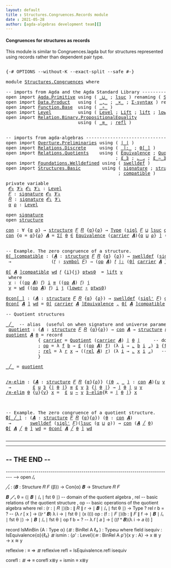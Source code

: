 ```yaml
---
layout: default
title : Structures.Congruences.Records module
date : 2021-05-28
author: [agda-algebras development team][]
---
```



#### Congruences for structures as records

This module is similar to Congruences.lagda but for structures represented using records rather than
dependent pair type.

<pre class="Agda">

<a id="315" class="Symbol">{-#</a> <a id="319" class="Keyword">OPTIONS</a> <a id="327" class="Pragma">--without-K</a> <a id="339" class="Pragma">--exact-split</a> <a id="353" class="Pragma">--safe</a> <a id="360" class="Symbol">#-}</a>

<a id="365" class="Keyword">module</a> <a id="372" href="Structures.Congruences.html" class="Module">Structures.Congruences</a> <a id="395" class="Keyword">where</a>

<a id="402" class="Comment">-- imports from Agda and the Agda Standard Library -------------------------------------------</a>
<a id="497" class="Keyword">open</a> <a id="502" class="Keyword">import</a> <a id="509" href="Agda.Primitive.html" class="Module">Agda.Primitive</a> <a id="524" class="Keyword">using</a> <a id="530" class="Symbol">(</a> <a id="532" href="Agda.Primitive.html#810" class="Primitive Operator">_⊔_</a> <a id="536" class="Symbol">;</a> <a id="538" href="Agda.Primitive.html#780" class="Primitive">lsuc</a> <a id="543" class="Symbol">)</a> <a id="545" class="Keyword">renaming</a> <a id="554" class="Symbol">(</a> <a id="556" href="Agda.Primitive.html#326" class="Primitive">Set</a>  <a id="561" class="Symbol">to</a> <a id="564" class="Primitive">Type</a> <a id="569" class="Symbol">)</a>
<a id="571" class="Keyword">open</a> <a id="576" class="Keyword">import</a> <a id="583" href="Data.Product.html" class="Module">Data.Product</a>   <a id="598" class="Keyword">using</a> <a id="604" class="Symbol">(</a> <a id="606" href="Agda.Builtin.Sigma.html#236" class="InductiveConstructor Operator">_,_</a> <a id="610" class="Symbol">;</a> <a id="612" href="Data.Product.html#1167" class="Function Operator">_×_</a> <a id="616" class="Symbol">;</a> <a id="618" href="Data.Product.html#916" class="Function">Σ-syntax</a> <a id="627" class="Symbol">)</a> <a id="629" class="Keyword">renaming</a> <a id="638" class="Symbol">(</a> <a id="640" href="Agda.Builtin.Sigma.html#252" class="Field">proj₁</a> <a id="646" class="Symbol">to</a> <a id="649" class="Field">fst</a> <a id="653" class="Symbol">)</a>
<a id="655" class="Keyword">open</a> <a id="660" class="Keyword">import</a> <a id="667" href="Function.Base.html" class="Module">Function.Base</a>  <a id="682" class="Keyword">using</a> <a id="688" class="Symbol">(</a> <a id="690" href="Function.Base.html#1031" class="Function Operator">_∘_</a> <a id="694" class="Symbol">)</a>
<a id="696" class="Keyword">open</a> <a id="701" class="Keyword">import</a> <a id="708" href="Level.html" class="Module">Level</a>          <a id="723" class="Keyword">using</a> <a id="729" class="Symbol">(</a> <a id="731" href="Agda.Primitive.html#597" class="Postulate">Level</a> <a id="737" class="Symbol">;</a> <a id="739" href="Level.html#400" class="Record">Lift</a> <a id="744" class="Symbol">;</a> <a id="746" href="Level.html#457" class="InductiveConstructor">lift</a> <a id="751" class="Symbol">;</a> <a id="753" href="Level.html#470" class="Field">lower</a> <a id="759" class="Symbol">)</a>
<a id="761" class="Keyword">open</a> <a id="766" class="Keyword">import</a> <a id="773" href="Relation.Binary.PropositionalEquality.html" class="Module">Relation.Binary.PropositionalEquality</a>
                           <a id="838" class="Keyword">using</a> <a id="844" class="Symbol">(</a> <a id="846" href="Agda.Builtin.Equality.html#151" class="Datatype Operator">_≡_</a> <a id="850" class="Symbol">;</a> <a id="852" href="Agda.Builtin.Equality.html#208" class="InductiveConstructor">refl</a> <a id="857" class="Symbol">)</a>


<a id="861" class="Comment">-- imports from agda-algebras --------------------------------------------------------------</a>
<a id="954" class="Keyword">open</a> <a id="959" class="Keyword">import</a> <a id="966" href="Overture.Preliminaries.html" class="Module">Overture.Preliminaries</a> <a id="989" class="Keyword">using</a> <a id="995" class="Symbol">(</a> <a id="997" href="Overture.Preliminaries.html#4155" class="Function Operator">∣_∣</a> <a id="1001" class="Symbol">)</a>
<a id="1003" class="Keyword">open</a> <a id="1008" class="Keyword">import</a> <a id="1015" href="Relations.Discrete.html" class="Module">Relations.Discrete</a>     <a id="1038" class="Keyword">using</a> <a id="1044" class="Symbol">(</a> <a id="1046" href="Relations.Discrete.html#6245" class="Function Operator">_|:_</a> <a id="1051" class="Symbol">;</a> <a id="1053" href="Relations.Discrete.html#3932" class="Function Operator">0[_]</a> <a id="1058" class="Symbol">)</a>
<a id="1060" class="Keyword">open</a> <a id="1065" class="Keyword">import</a> <a id="1072" href="Relations.Quotients.html" class="Module">Relations.Quotients</a>    <a id="1095" class="Keyword">using</a> <a id="1101" class="Symbol">(</a> <a id="1103" href="Relations.Quotients.html#1412" class="Function">Equivalence</a> <a id="1115" class="Symbol">;</a> <a id="1117" href="Relations.Quotients.html#4469" class="Function">Quotient</a> <a id="1126" class="Symbol">;</a> <a id="1128" href="Relations.Quotients.html#6519" class="Function Operator">0[_]Equivalence</a>
                                         <a id="1185" class="Symbol">;</a> <a id="1187" href="Relations.Quotients.html#4803" class="Function Operator">⟪_⟫</a> <a id="1191" class="Symbol">;</a> <a id="1193" href="Relations.Quotients.html#5017" class="Function Operator">⌞_⌟</a> <a id="1197" class="Symbol">;</a> <a id="1199" href="Relations.Quotients.html#6645" class="Function Operator">⟪_∼_⟫-elim</a> <a id="1210" class="Symbol">;</a> <a id="1212" href="Relations.Quotients.html#4594" class="Function Operator">_/_</a> <a id="1216" class="Symbol">)</a>
<a id="1218" class="Keyword">open</a> <a id="1223" class="Keyword">import</a> <a id="1230" href="Foundations.Welldefined.html" class="Module">Foundations.Welldefined</a> <a id="1254" class="Keyword">using</a> <a id="1260" class="Symbol">(</a> <a id="1262" href="Foundations.Welldefined.html#2817" class="Function">swelldef</a> <a id="1271" class="Symbol">)</a>
<a id="1273" class="Keyword">open</a> <a id="1278" class="Keyword">import</a> <a id="1285" href="Structures.Basic.html" class="Module">Structures.Basic</a>        <a id="1309" class="Keyword">using</a> <a id="1315" class="Symbol">(</a> <a id="1317" href="Structures.Basic.html#1124" class="Record">signature</a> <a id="1327" class="Symbol">;</a> <a id="1329" href="Structures.Basic.html#1458" class="Record">structure</a> <a id="1339" class="Symbol">;</a> <a id="1341" href="Structures.Basic.html#1360" class="Function">sigl</a> <a id="1346" class="Symbol">;</a> <a id="1348" href="Structures.Basic.html#1294" class="Function">siglʳ</a>
                                          <a id="1396" class="Symbol">;</a> <a id="1398" href="Structures.Basic.html#2194" class="Function">compatible</a> <a id="1409" class="Symbol">)</a>

<a id="1412" class="Keyword">private</a> <a id="1420" class="Keyword">variable</a>
 <a id="1430" href="Structures.Congruences.html#1430" class="Generalizable">𝓞₀</a> <a id="1433" href="Structures.Congruences.html#1433" class="Generalizable">𝓥₀</a> <a id="1436" href="Structures.Congruences.html#1436" class="Generalizable">𝓞₁</a> <a id="1439" href="Structures.Congruences.html#1439" class="Generalizable">𝓥₁</a> <a id="1442" class="Symbol">:</a> <a id="1444" href="Agda.Primitive.html#597" class="Postulate">Level</a>
 <a id="1451" href="Structures.Congruences.html#1451" class="Generalizable">𝐹</a> <a id="1453" class="Symbol">:</a> <a id="1455" href="Structures.Basic.html#1124" class="Record">signature</a> <a id="1465" href="Structures.Congruences.html#1430" class="Generalizable">𝓞₀</a> <a id="1468" href="Structures.Congruences.html#1433" class="Generalizable">𝓥₀</a>
 <a id="1472" href="Structures.Congruences.html#1472" class="Generalizable">𝑅</a> <a id="1474" class="Symbol">:</a> <a id="1476" href="Structures.Basic.html#1124" class="Record">signature</a> <a id="1486" href="Structures.Congruences.html#1436" class="Generalizable">𝓞₁</a> <a id="1489" href="Structures.Congruences.html#1439" class="Generalizable">𝓥₁</a>
 <a id="1493" href="Structures.Congruences.html#1493" class="Generalizable">α</a> <a id="1495" href="Structures.Congruences.html#1495" class="Generalizable">ρ</a> <a id="1497" class="Symbol">:</a> <a id="1499" href="Agda.Primitive.html#597" class="Postulate">Level</a>

<a id="1506" class="Keyword">open</a> <a id="1511" href="Structures.Basic.html#1124" class="Module">signature</a>
<a id="1521" class="Keyword">open</a> <a id="1526" href="Structures.Basic.html#1458" class="Module">structure</a>

<a id="con"></a><a id="1537" href="Structures.Congruences.html#1537" class="Function">con</a> <a id="1541" class="Symbol">:</a> <a id="1543" class="Symbol">∀</a> <a id="1545" class="Symbol">{</a><a id="1546" href="Structures.Congruences.html#1546" class="Bound">α</a> <a id="1548" href="Structures.Congruences.html#1548" class="Bound">ρ</a><a id="1549" class="Symbol">}</a> <a id="1551" class="Symbol">→</a> <a id="1553" href="Structures.Basic.html#1458" class="Record">structure</a> <a id="1563" href="Structures.Congruences.html#1451" class="Generalizable">𝐹</a> <a id="1565" href="Structures.Congruences.html#1472" class="Generalizable">𝑅</a> <a id="1567" class="Symbol">{</a><a id="1568" href="Structures.Congruences.html#1546" class="Bound">α</a><a id="1569" class="Symbol">}{</a><a id="1571" href="Structures.Congruences.html#1548" class="Bound">ρ</a><a id="1572" class="Symbol">}</a> <a id="1574" class="Symbol">→</a> <a id="1576" href="Structures.Congruences.html#564" class="Primitive">Type</a> <a id="1581" class="Symbol">(</a><a id="1582" href="Structures.Basic.html#1360" class="Function">sigl</a> <a id="1587" href="Structures.Congruences.html#1451" class="Generalizable">𝐹</a> <a id="1589" href="Agda.Primitive.html#810" class="Primitive Operator">⊔</a> <a id="1591" href="Agda.Primitive.html#780" class="Primitive">lsuc</a> <a id="1596" href="Structures.Congruences.html#1546" class="Bound">α</a> <a id="1598" href="Agda.Primitive.html#810" class="Primitive Operator">⊔</a> <a id="1600" href="Agda.Primitive.html#780" class="Primitive">lsuc</a> <a id="1605" href="Structures.Congruences.html#1548" class="Bound">ρ</a><a id="1606" class="Symbol">)</a>
<a id="1608" href="Structures.Congruences.html#1537" class="Function">con</a> <a id="1612" class="Symbol">{</a><a id="1613" class="Argument">α</a> <a id="1615" class="Symbol">=</a> <a id="1617" href="Structures.Congruences.html#1617" class="Bound">α</a><a id="1618" class="Symbol">}{</a><a id="1620" href="Structures.Congruences.html#1620" class="Bound">ρ</a><a id="1621" class="Symbol">}</a> <a id="1623" href="Structures.Congruences.html#1623" class="Bound">𝑨</a> <a id="1625" class="Symbol">=</a> <a id="1627" href="Data.Product.html#916" class="Function">Σ[</a> <a id="1630" href="Structures.Congruences.html#1630" class="Bound">θ</a> <a id="1632" href="Data.Product.html#916" class="Function">∈</a> <a id="1634" href="Relations.Quotients.html#1412" class="Function">Equivalence</a> <a id="1646" class="Symbol">(</a><a id="1647" href="Structures.Basic.html#1610" class="Field">carrier</a> <a id="1655" href="Structures.Congruences.html#1623" class="Bound">𝑨</a><a id="1656" class="Symbol">){</a><a id="1658" href="Structures.Congruences.html#1617" class="Bound">α</a> <a id="1660" href="Agda.Primitive.html#810" class="Primitive Operator">⊔</a> <a id="1662" href="Structures.Congruences.html#1620" class="Bound">ρ</a><a id="1663" class="Symbol">}</a> <a id="1665" href="Data.Product.html#916" class="Function">]</a> <a id="1667" class="Symbol">(</a><a id="1668" href="Structures.Basic.html#2194" class="Function">compatible</a> <a id="1679" href="Structures.Congruences.html#1623" class="Bound">𝑨</a> <a id="1681" href="Overture.Preliminaries.html#4155" class="Function Operator">∣</a> <a id="1683" href="Structures.Congruences.html#1630" class="Bound">θ</a> <a id="1685" href="Overture.Preliminaries.html#4155" class="Function Operator">∣</a><a id="1686" class="Symbol">)</a>


<a id="1690" class="Comment">-- Example. The zero congruence of a structure.</a>
<a id="0[_]compatible"></a><a id="1738" href="Structures.Congruences.html#1738" class="Function Operator">0[_]compatible</a> <a id="1753" class="Symbol">:</a> <a id="1755" class="Symbol">(</a><a id="1756" href="Structures.Congruences.html#1756" class="Bound">𝑨</a> <a id="1758" class="Symbol">:</a> <a id="1760" href="Structures.Basic.html#1458" class="Record">structure</a> <a id="1770" href="Structures.Congruences.html#1451" class="Generalizable">𝐹</a> <a id="1772" href="Structures.Congruences.html#1472" class="Generalizable">𝑅</a> <a id="1774" class="Symbol">{</a><a id="1775" href="Structures.Congruences.html#1493" class="Generalizable">α</a><a id="1776" class="Symbol">}</a> <a id="1778" class="Symbol">{</a><a id="1779" href="Structures.Congruences.html#1495" class="Generalizable">ρ</a><a id="1780" class="Symbol">})</a> <a id="1783" class="Symbol">→</a> <a id="1785" href="Foundations.Welldefined.html#2817" class="Function">swelldef</a> <a id="1794" class="Symbol">(</a><a id="1795" href="Structures.Basic.html#1294" class="Function">siglʳ</a> <a id="1801" href="Structures.Congruences.html#1451" class="Generalizable">𝐹</a><a id="1802" class="Symbol">)</a> <a id="1804" href="Structures.Congruences.html#1493" class="Generalizable">α</a>
 <a id="1807" class="Symbol">→</a>               <a id="1823" class="Symbol">(</a><a id="1824" href="Structures.Congruences.html#1824" class="Bound">𝑓</a> <a id="1826" class="Symbol">:</a> <a id="1828" href="Structures.Basic.html#1185" class="Field">symbol</a> <a id="1835" href="Structures.Congruences.html#1451" class="Generalizable">𝐹</a><a id="1836" class="Symbol">)</a> <a id="1838" class="Symbol">→</a> <a id="1840" class="Symbol">(</a><a id="1841" href="Structures.Basic.html#1629" class="Field">op</a> <a id="1844" href="Structures.Congruences.html#1756" class="Bound">𝑨</a><a id="1845" class="Symbol">)</a> <a id="1847" href="Structures.Congruences.html#1824" class="Bound">𝑓</a> <a id="1849" href="Relations.Discrete.html#6245" class="Function Operator">|:</a> <a id="1852" class="Symbol">(</a><a id="1853" href="Relations.Discrete.html#3932" class="Function Operator">0[</a> <a id="1856" href="Structures.Basic.html#1610" class="Field">carrier</a> <a id="1864" href="Structures.Congruences.html#1756" class="Bound">𝑨</a> <a id="1866" href="Relations.Discrete.html#3932" class="Function Operator">]</a> <a id="1868" class="Symbol">{</a><a id="1869" href="Structures.Congruences.html#1495" class="Generalizable">ρ</a><a id="1870" class="Symbol">})</a>

<a id="1874" href="Structures.Congruences.html#1738" class="Function Operator">0[</a> <a id="1877" href="Structures.Congruences.html#1877" class="Bound">𝑨</a> <a id="1879" href="Structures.Congruences.html#1738" class="Function Operator">]compatible</a> <a id="1891" href="Structures.Congruences.html#1891" class="Bound">wd</a> <a id="1894" href="Structures.Congruences.html#1894" class="Bound">𝑓</a> <a id="1896" class="Symbol">{</a><a id="1897" href="Structures.Congruences.html#1897" class="Bound">i</a><a id="1898" class="Symbol">}{</a><a id="1900" href="Structures.Congruences.html#1900" class="Bound">j</a><a id="1901" class="Symbol">}</a> <a id="1903" href="Structures.Congruences.html#1903" class="Bound">ptws0</a>  <a id="1910" class="Symbol">=</a> <a id="1912" href="Level.html#457" class="InductiveConstructor">lift</a> <a id="1917" href="Structures.Congruences.html#1927" class="Function">γ</a>
 <a id="1920" class="Keyword">where</a>
 <a id="1927" href="Structures.Congruences.html#1927" class="Function">γ</a> <a id="1929" class="Symbol">:</a> <a id="1931" class="Symbol">((</a><a id="1933" href="Structures.Basic.html#1629" class="Field">op</a> <a id="1936" href="Structures.Congruences.html#1877" class="Bound">𝑨</a><a id="1937" class="Symbol">)</a> <a id="1939" href="Structures.Congruences.html#1894" class="Bound">𝑓</a><a id="1940" class="Symbol">)</a> <a id="1942" href="Structures.Congruences.html#1897" class="Bound">i</a> <a id="1944" href="Agda.Builtin.Equality.html#151" class="Datatype Operator">≡</a> <a id="1946" class="Symbol">((</a><a id="1948" href="Structures.Basic.html#1629" class="Field">op</a> <a id="1951" href="Structures.Congruences.html#1877" class="Bound">𝑨</a><a id="1952" class="Symbol">)</a> <a id="1954" href="Structures.Congruences.html#1894" class="Bound">𝑓</a><a id="1955" class="Symbol">)</a> <a id="1957" href="Structures.Congruences.html#1900" class="Bound">j</a>
 <a id="1960" href="Structures.Congruences.html#1927" class="Function">γ</a> <a id="1962" class="Symbol">=</a> <a id="1964" href="Structures.Congruences.html#1891" class="Bound">wd</a> <a id="1967" class="Symbol">((</a><a id="1969" href="Structures.Basic.html#1629" class="Field">op</a> <a id="1972" href="Structures.Congruences.html#1877" class="Bound">𝑨</a><a id="1973" class="Symbol">)</a> <a id="1975" href="Structures.Congruences.html#1894" class="Bound">𝑓</a><a id="1976" class="Symbol">)</a> <a id="1978" href="Structures.Congruences.html#1897" class="Bound">i</a> <a id="1980" href="Structures.Congruences.html#1900" class="Bound">j</a> <a id="1982" class="Symbol">(</a><a id="1983" href="Level.html#470" class="Field">lower</a> <a id="1989" href="Function.Base.html#1031" class="Function Operator">∘</a> <a id="1991" href="Structures.Congruences.html#1903" class="Bound">ptws0</a><a id="1996" class="Symbol">)</a>

<a id="0con[_]"></a><a id="1999" href="Structures.Congruences.html#1999" class="Function Operator">0con[_]</a> <a id="2007" class="Symbol">:</a> <a id="2009" class="Symbol">(</a><a id="2010" href="Structures.Congruences.html#2010" class="Bound">𝑨</a> <a id="2012" class="Symbol">:</a> <a id="2014" href="Structures.Basic.html#1458" class="Record">structure</a> <a id="2024" href="Structures.Congruences.html#1451" class="Generalizable">𝐹</a> <a id="2026" href="Structures.Congruences.html#1472" class="Generalizable">𝑅</a> <a id="2028" class="Symbol">{</a><a id="2029" href="Structures.Congruences.html#1493" class="Generalizable">α</a><a id="2030" class="Symbol">}</a> <a id="2032" class="Symbol">{</a><a id="2033" href="Structures.Congruences.html#1495" class="Generalizable">ρ</a><a id="2034" class="Symbol">})</a> <a id="2037" class="Symbol">→</a> <a id="2039" href="Foundations.Welldefined.html#2817" class="Function">swelldef</a> <a id="2048" class="Symbol">(</a><a id="2049" href="Structures.Basic.html#1294" class="Function">siglʳ</a> <a id="2055" href="Structures.Congruences.html#1451" class="Generalizable">𝐹</a><a id="2056" class="Symbol">)</a> <a id="2058" href="Structures.Congruences.html#1493" class="Generalizable">α</a> <a id="2060" class="Symbol">→</a> <a id="2062" href="Structures.Congruences.html#1537" class="Function">con</a> <a id="2066" href="Structures.Congruences.html#2010" class="Bound">𝑨</a>
<a id="2068" href="Structures.Congruences.html#1999" class="Function Operator">0con[</a> <a id="2074" href="Structures.Congruences.html#2074" class="Bound">𝑨</a> <a id="2076" href="Structures.Congruences.html#1999" class="Function Operator">]</a> <a id="2078" href="Structures.Congruences.html#2078" class="Bound">wd</a> <a id="2081" class="Symbol">=</a> <a id="2083" href="Relations.Quotients.html#6519" class="Function Operator">0[</a> <a id="2086" href="Structures.Basic.html#1610" class="Field">carrier</a> <a id="2094" href="Structures.Congruences.html#2074" class="Bound">𝑨</a> <a id="2096" href="Relations.Quotients.html#6519" class="Function Operator">]Equivalence</a> <a id="2109" href="Agda.Builtin.Sigma.html#236" class="InductiveConstructor Operator">,</a> <a id="2111" href="Structures.Congruences.html#1738" class="Function Operator">0[</a> <a id="2114" href="Structures.Congruences.html#2074" class="Bound">𝑨</a> <a id="2116" href="Structures.Congruences.html#1738" class="Function Operator">]compatible</a> <a id="2128" href="Structures.Congruences.html#2078" class="Bound">wd</a>

<a id="2132" class="Comment">-- Quotient structures</a>

<a id="_╱_"></a><a id="2156" href="Structures.Congruences.html#2156" class="Function Operator">_╱_</a>  <a id="2161" class="Comment">-- alias  (useful on when signature and universe parameters can be inferred)</a>
 <a id="quotient"></a><a id="2239" href="Structures.Congruences.html#2239" class="Function">quotient</a> <a id="2248" class="Symbol">:</a> <a id="2250" class="Symbol">(</a><a id="2251" href="Structures.Congruences.html#2251" class="Bound">𝑨</a> <a id="2253" class="Symbol">:</a> <a id="2255" href="Structures.Basic.html#1458" class="Record">structure</a> <a id="2265" href="Structures.Congruences.html#1451" class="Generalizable">𝐹</a> <a id="2267" href="Structures.Congruences.html#1472" class="Generalizable">𝑅</a> <a id="2269" class="Symbol">{</a><a id="2270" href="Structures.Congruences.html#1493" class="Generalizable">α</a><a id="2271" class="Symbol">}{</a><a id="2273" href="Structures.Congruences.html#1495" class="Generalizable">ρ</a><a id="2274" class="Symbol">})</a> <a id="2277" class="Symbol">→</a> <a id="2279" href="Structures.Congruences.html#1537" class="Function">con</a> <a id="2283" href="Structures.Congruences.html#2251" class="Bound">𝑨</a> <a id="2285" class="Symbol">→</a> <a id="2287" href="Structures.Basic.html#1458" class="Record">structure</a> <a id="2297" href="Structures.Congruences.html#1451" class="Generalizable">𝐹</a> <a id="2299" href="Structures.Congruences.html#1472" class="Generalizable">𝑅</a>
<a id="2301" href="Structures.Congruences.html#2239" class="Function">quotient</a> <a id="2310" href="Structures.Congruences.html#2310" class="Bound">𝑨</a> <a id="2312" href="Structures.Congruences.html#2312" class="Bound">θ</a> <a id="2314" class="Symbol">=</a> <a id="2316" class="Keyword">record</a>
            <a id="2335" class="Symbol">{</a> <a id="2337" href="Structures.Basic.html#1610" class="Field">carrier</a> <a id="2345" class="Symbol">=</a> <a id="2347" href="Relations.Quotients.html#4469" class="Function">Quotient</a> <a id="2356" class="Symbol">(</a><a id="2357" href="Structures.Basic.html#1610" class="Field">carrier</a> <a id="2365" href="Structures.Congruences.html#2310" class="Bound">𝑨</a><a id="2366" class="Symbol">)</a> <a id="2368" href="Overture.Preliminaries.html#4155" class="Function Operator">∣</a> <a id="2370" href="Structures.Congruences.html#2312" class="Bound">θ</a> <a id="2372" href="Overture.Preliminaries.html#4155" class="Function Operator">∣</a>     <a id="2378" class="Comment">-- domain of quotient structure</a>
            <a id="2422" class="Symbol">;</a> <a id="2424" href="Structures.Basic.html#1629" class="Field">op</a> <a id="2427" class="Symbol">=</a> <a id="2429" class="Symbol">λ</a> <a id="2431" href="Structures.Congruences.html#2431" class="Bound">f</a> <a id="2433" href="Structures.Congruences.html#2433" class="Bound">b</a> <a id="2435" class="Symbol">→</a> <a id="2437" href="Relations.Quotients.html#4803" class="Function Operator">⟪</a> <a id="2439" class="Symbol">((</a><a id="2441" href="Structures.Basic.html#1629" class="Field">op</a> <a id="2444" href="Structures.Congruences.html#2310" class="Bound">𝑨</a><a id="2445" class="Symbol">)</a> <a id="2447" href="Structures.Congruences.html#2431" class="Bound">f</a><a id="2448" class="Symbol">)</a> <a id="2450" class="Symbol">(λ</a> <a id="2453" href="Structures.Congruences.html#2453" class="Bound">i</a> <a id="2455" class="Symbol">→</a> <a id="2457" href="Relations.Quotients.html#5017" class="Function Operator">⌞</a> <a id="2459" href="Structures.Congruences.html#2433" class="Bound">b</a> <a id="2461" href="Structures.Congruences.html#2453" class="Bound">i</a> <a id="2463" href="Relations.Quotients.html#5017" class="Function Operator">⌟</a><a id="2464" class="Symbol">)</a> <a id="2466" href="Relations.Quotients.html#4803" class="Function Operator">⟫</a> <a id="2468" class="Symbol">{</a><a id="2469" href="Structures.Congruences.html#649" class="Field">fst</a> <a id="2473" href="Overture.Preliminaries.html#4155" class="Function Operator">∣</a> <a id="2475" href="Structures.Congruences.html#2312" class="Bound">θ</a> <a id="2477" href="Overture.Preliminaries.html#4155" class="Function Operator">∣</a><a id="2478" class="Symbol">}</a> <a id="2480" class="Comment">-- interp of operations</a>
            <a id="2516" class="Symbol">;</a> <a id="2518" href="Structures.Basic.html#1713" class="Field">rel</a> <a id="2522" class="Symbol">=</a> <a id="2524" class="Symbol">λ</a> <a id="2526" href="Structures.Congruences.html#2526" class="Bound">r</a> <a id="2528" href="Structures.Congruences.html#2528" class="Bound">x</a> <a id="2530" class="Symbol">→</a> <a id="2532" class="Symbol">((</a><a id="2534" href="Structures.Basic.html#1713" class="Field">rel</a> <a id="2538" href="Structures.Congruences.html#2310" class="Bound">𝑨</a><a id="2539" class="Symbol">)</a> <a id="2541" href="Structures.Congruences.html#2526" class="Bound">r</a><a id="2542" class="Symbol">)</a> <a id="2544" class="Symbol">(λ</a> <a id="2547" href="Structures.Congruences.html#2547" class="Bound">i</a> <a id="2549" class="Symbol">→</a> <a id="2551" href="Relations.Quotients.html#5017" class="Function Operator">⌞</a> <a id="2553" href="Structures.Congruences.html#2528" class="Bound">x</a> <a id="2555" href="Structures.Congruences.html#2547" class="Bound">i</a> <a id="2557" href="Relations.Quotients.html#5017" class="Function Operator">⌟</a><a id="2558" class="Symbol">)</a>   <a id="2562" class="Comment">-- interpretation of relations</a>
            <a id="2605" class="Symbol">}</a>

<a id="2608" href="Structures.Congruences.html#2156" class="Function Operator">_╱_</a> <a id="2612" class="Symbol">=</a> <a id="2614" href="Structures.Congruences.html#2239" class="Function">quotient</a>


<a id="/≡-elim"></a><a id="2625" href="Structures.Congruences.html#2625" class="Function">/≡-elim</a> <a id="2633" class="Symbol">:</a> <a id="2635" class="Symbol">{</a><a id="2636" href="Structures.Congruences.html#2636" class="Bound">𝑨</a> <a id="2638" class="Symbol">:</a> <a id="2640" href="Structures.Basic.html#1458" class="Record">structure</a> <a id="2650" href="Structures.Congruences.html#1451" class="Generalizable">𝐹</a> <a id="2652" href="Structures.Congruences.html#1472" class="Generalizable">𝑅</a> <a id="2654" class="Symbol">{</a><a id="2655" href="Structures.Congruences.html#1493" class="Generalizable">α</a><a id="2656" class="Symbol">}{</a><a id="2658" href="Structures.Congruences.html#1495" class="Generalizable">ρ</a><a id="2659" class="Symbol">}}</a> <a id="2662" class="Symbol">(</a><a id="2663" href="Structures.Congruences.html#2663" class="Bound">(</a><a id="2664" href="Structures.Congruences.html#2664" class="Bound">θ</a> <a id="2666" href="Agda.Builtin.Sigma.html#236" class="InductiveConstructor Operator">,</a> <a id="2668" href="Structures.Congruences.html#2663" class="Bound">_</a> <a id="2670" href="Structures.Congruences.html#2663" class="Bound">)</a> <a id="2672" class="Symbol">:</a> <a id="2674" href="Structures.Congruences.html#1537" class="Function">con</a> <a id="2678" href="Structures.Congruences.html#2636" class="Bound">𝑨</a><a id="2679" class="Symbol">){</a><a id="2681" href="Structures.Congruences.html#2681" class="Bound">u</a> <a id="2683" href="Structures.Congruences.html#2683" class="Bound">v</a> <a id="2685" class="Symbol">:</a> <a id="2687" href="Structures.Basic.html#1610" class="Field">carrier</a> <a id="2695" href="Structures.Congruences.html#2636" class="Bound">𝑨</a><a id="2696" class="Symbol">}</a>
 <a id="2699" class="Symbol">→</a>        <a id="2708" href="Relations.Quotients.html#4803" class="Function Operator">⟪</a> <a id="2710" href="Structures.Congruences.html#2681" class="Bound">u</a> <a id="2712" href="Relations.Quotients.html#4803" class="Function Operator">⟫</a> <a id="2714" class="Symbol">{</a><a id="2715" href="Overture.Preliminaries.html#4155" class="Function Operator">∣</a> <a id="2717" href="Structures.Congruences.html#2664" class="Bound">θ</a> <a id="2719" href="Overture.Preliminaries.html#4155" class="Function Operator">∣</a><a id="2720" class="Symbol">}</a> <a id="2722" href="Agda.Builtin.Equality.html#151" class="Datatype Operator">≡</a> <a id="2724" href="Relations.Quotients.html#4803" class="Function Operator">⟪</a> <a id="2726" href="Structures.Congruences.html#2683" class="Bound">v</a> <a id="2728" href="Relations.Quotients.html#4803" class="Function Operator">⟫</a> <a id="2730" class="Symbol">{</a><a id="2731" href="Overture.Preliminaries.html#4155" class="Function Operator">∣</a> <a id="2733" href="Structures.Congruences.html#2664" class="Bound">θ</a> <a id="2735" href="Overture.Preliminaries.html#4155" class="Function Operator">∣</a><a id="2736" class="Symbol">}</a> <a id="2738" class="Symbol">→</a> <a id="2740" href="Overture.Preliminaries.html#4155" class="Function Operator">∣</a> <a id="2742" href="Structures.Congruences.html#2664" class="Bound">θ</a> <a id="2744" href="Overture.Preliminaries.html#4155" class="Function Operator">∣</a> <a id="2746" href="Structures.Congruences.html#2681" class="Bound">u</a> <a id="2748" href="Structures.Congruences.html#2683" class="Bound">v</a>
<a id="2750" href="Structures.Congruences.html#2625" class="Function">/≡-elim</a> <a id="2758" href="Structures.Congruences.html#2758" class="Bound">θ</a> <a id="2760" class="Symbol">{</a><a id="2761" href="Structures.Congruences.html#2761" class="Bound">u</a><a id="2762" class="Symbol">}{</a><a id="2764" href="Structures.Congruences.html#2764" class="Bound">v</a><a id="2765" class="Symbol">}</a> <a id="2767" href="Structures.Congruences.html#2767" class="Bound">x</a> <a id="2769" class="Symbol">=</a>  <a id="2772" href="Relations.Quotients.html#6645" class="Function Operator">⟪</a> <a id="2774" href="Structures.Congruences.html#2761" class="Bound">u</a> <a id="2776" href="Relations.Quotients.html#6645" class="Function Operator">∼</a> <a id="2778" href="Structures.Congruences.html#2764" class="Bound">v</a> <a id="2780" href="Relations.Quotients.html#6645" class="Function Operator">⟫-elim</a><a id="2786" class="Symbol">{</a><a id="2787" class="Argument">R</a> <a id="2789" class="Symbol">=</a> <a id="2791" href="Overture.Preliminaries.html#4155" class="Function Operator">∣</a> <a id="2793" href="Structures.Congruences.html#2758" class="Bound">θ</a> <a id="2795" href="Overture.Preliminaries.html#4155" class="Function Operator">∣</a><a id="2796" class="Symbol">}</a> <a id="2798" href="Structures.Congruences.html#2767" class="Bound">x</a>



<a id="2803" class="Comment">-- Example. The zero congruence of a quotient structure.</a>
<a id="𝟎[_╱_]"></a><a id="2860" href="Structures.Congruences.html#2860" class="Function Operator">𝟎[_╱_]</a> <a id="2867" class="Symbol">:</a> <a id="2869" class="Symbol">(</a><a id="2870" href="Structures.Congruences.html#2870" class="Bound">𝑨</a> <a id="2872" class="Symbol">:</a> <a id="2874" href="Structures.Basic.html#1458" class="Record">structure</a> <a id="2884" href="Structures.Congruences.html#1451" class="Generalizable">𝐹</a> <a id="2886" href="Structures.Congruences.html#1472" class="Generalizable">𝑅</a> <a id="2888" class="Symbol">{</a><a id="2889" href="Structures.Congruences.html#1493" class="Generalizable">α</a><a id="2890" class="Symbol">}{</a><a id="2892" href="Structures.Congruences.html#1495" class="Generalizable">ρ</a><a id="2893" class="Symbol">})</a> <a id="2896" class="Symbol">(</a><a id="2897" href="Structures.Congruences.html#2897" class="Bound">θ</a> <a id="2899" class="Symbol">:</a> <a id="2901" href="Structures.Congruences.html#1537" class="Function">con</a> <a id="2905" href="Structures.Congruences.html#2870" class="Bound">𝑨</a><a id="2906" class="Symbol">)</a>
 <a id="2909" class="Symbol">→</a>       <a id="2917" href="Foundations.Welldefined.html#2817" class="Function">swelldef</a> <a id="2926" class="Symbol">(</a><a id="2927" href="Structures.Basic.html#1294" class="Function">siglʳ</a> <a id="2933" href="Structures.Congruences.html#1451" class="Generalizable">𝐹</a><a id="2934" class="Symbol">)(</a><a id="2936" href="Agda.Primitive.html#780" class="Primitive">lsuc</a> <a id="2941" class="Symbol">(</a><a id="2942" href="Structures.Congruences.html#1493" class="Generalizable">α</a> <a id="2944" href="Agda.Primitive.html#810" class="Primitive Operator">⊔</a> <a id="2946" href="Structures.Congruences.html#1495" class="Generalizable">ρ</a><a id="2947" class="Symbol">))</a> <a id="2950" class="Symbol">→</a> <a id="2952" href="Structures.Congruences.html#1537" class="Function">con</a> <a id="2956" class="Symbol">(</a><a id="2957" href="Structures.Congruences.html#2870" class="Bound">𝑨</a> <a id="2959" href="Structures.Congruences.html#2156" class="Function Operator">╱</a> <a id="2961" href="Structures.Congruences.html#2897" class="Bound">θ</a><a id="2962" class="Symbol">)</a>
<a id="2964" href="Structures.Congruences.html#2860" class="Function Operator">𝟎[</a> <a id="2967" href="Structures.Congruences.html#2967" class="Bound">𝑨</a> <a id="2969" href="Structures.Congruences.html#2860" class="Function Operator">╱</a> <a id="2971" href="Structures.Congruences.html#2971" class="Bound">θ</a> <a id="2973" href="Structures.Congruences.html#2860" class="Function Operator">]</a> <a id="2975" href="Structures.Congruences.html#2975" class="Bound">wd</a> <a id="2978" class="Symbol">=</a> <a id="2980" href="Structures.Congruences.html#1999" class="Function Operator">0con[</a> <a id="2986" href="Structures.Congruences.html#2967" class="Bound">𝑨</a> <a id="2988" href="Structures.Congruences.html#2156" class="Function Operator">╱</a> <a id="2990" href="Structures.Congruences.html#2971" class="Bound">θ</a> <a id="2992" href="Structures.Congruences.html#1999" class="Function Operator">]</a> <a id="2994" href="Structures.Congruences.html#2975" class="Bound">wd</a>

</pre>


--------------------------------------

[agda-algebras development team]: https://github.com/ualib/agda-algebras#the-agda-algebras-development-team


-------------------------------------------------------------------
--                        THE END                                --
-------------------------------------------------------------------







--------------------------------------------------------------------------------- -->
open _/ₜ_

_╱ₜ_ : (𝑩 : Structure 𝑅 𝐹 {β}) → Con{α} 𝑩 → Structure 𝑅 𝐹

𝑩 ╱ₜ θ = (∣ 𝑩 ∣ /ₜ ∣ fst θ ∣)                                    -- domain of the quotient algebra
, rel -- basic relations of the quotient structure
, op        -- basic operations of the quotient algebra
where
rel : (r : ∣ 𝑅 ∣)(b : ∥ 𝑅 ∥ r → ∣ 𝑩 ∣ /ₜ ∣ fst θ ∣) → Type ?
rel r b = ?
-- (λ 𝑟 [ x ] → ((𝑟 ʳ 𝑩) λ i → ∣ fst θ ∣ (x i)))
op : (f : ∣ 𝐹 ∣)(b : ∥ 𝐹 ∥ f → ∣ 𝑩 ∣ /ₜ ∣ fst θ ∣) → ∣ 𝑩 ∣ /ₜ ∣ fst θ ∣
op f b = ? -- λ 𝑓 [ 𝑎 ] → [ ((𝑓 ᵒ 𝑩)(λ i →  𝑎 i)) ]  

record IsMinBin {A : Type α} (_≣_ : BinRel A ℓ₀ ) : Typeω where
 field
   isequiv : IsEquivalence{α}{ℓ₀} _≣_
   ismin : {ρ' : Level}(_≋_ : BinRel A ρ'){x y : A} → x ≣ y → x ≋ y

 reflexive : _≡_ ⇒ _≣_
 reflexive refl = IsEquivalence.refl isequiv

 corefl : _≣_ ⇒ _≡_
 corefl x≣y = ismin _≡_ x≣y

